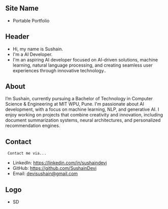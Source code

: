 ## Site Name
- Portable Portfolio

## Header
- Hi, my name is Sushain. 
- I'm a AI Developer.
- I'm an aspiring AI developer focused on AI-driven solutions, machine learning, natural language  processing, and creating seamless user experiences through innovative technology..

## About
 I’m Sushain, currently pursuing a Bachelor of Technology in Computer Science & Engineering at MIT WPU, Pune. I'm passionate about AI development, with a focus on machine learning, NLP, and generative AI. I enjoy working on projects that combine creativity and innovation, including document summarization systems, neural architectures, and personalized recommendation engines.

## Contact
     Contact me via...

- LinkedIn: https://linkedin.com/in/sushaindevi
- GitHub: https://github.com/SushainDevi
- Email:  devisushain@gmail.com

## Logo
- SD
